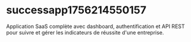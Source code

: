 # successapp1756214550157
Application SaaS complète avec dashboard, authentification et API REST pour suivre et gérer les indicateurs de réussite d'une entreprise.
